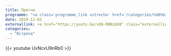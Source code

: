 ```yaml
---
title: Притчи
programme: "<a class='programme_link vstrecha' href='/categories/%d0%b2%d1%81%d1%82%d1%80%d0%b5%d1%87%d0%b0'>Встреча</a>"
date: 2019-11-02
externallink: <a href="https://youtu.be/vOA-RBNzbX8" class="externallink" target="_blank">Полный выпуск </a>
categories:
  - "Встреча"
---
```


{{< youtube UvNcvU9nRb0 >}}


<!--more-->
